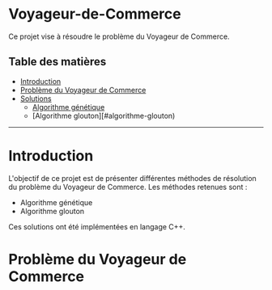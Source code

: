 Voyageur-de-Commerce
==========

Ce projet vise à résoudre le problème du Voyageur de Commerce.

## Table des matières

- [Introduction](#introduction)
- [Problème du Voyageur de Commerce](#probleme-du-voyageur-de-commerce)
- [Solutions](#solutions)
	- [Algorithme génétique](#algorithme-génétique)
	- [Algorithme glouton][#algorithme-glouton)

*********

# Introduction
L'objectif de ce projet est de présenter différentes méthodes de résolution du problème du Voyageur de Commerce.
Les méthodes retenues sont :
- Algorithme génétique
- Algorithme glouton

Ces solutions ont été implémentées en langage C++.

# Problème du Voyageur de Commerce
